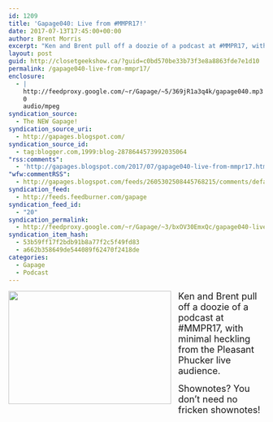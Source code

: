 ```yaml
---
id: 1209
title: 'Gapage040: Live from #MMPR17!'
date: 2017-07-13T17:45:00+00:00
author: Brent Morris
excerpt: "Ken and Brent pull off a doozie of a podcast at #MMPR17, with minimal heckling from the Pleasant Phucker live audience.Shownotes? You don't need no fricken shownotes! "
layout: post
guid: http://closetgeekshow.ca/?guid=c0bd570be33b73f3e8a8863fde7e1d10
permalink: /gapage040-live-from-mmpr17/
enclosure:
  - |
    http://feedproxy.google.com/~r/Gapage/~5/369jR1a3q4k/gapage040.mp3
    0
    audio/mpeg
syndication_source:
  - The NEW Gapage!
syndication_source_uri:
  - http://gapages.blogspot.com/
syndication_source_id:
  - tag:blogger.com,1999:blog-2878644573992035064
"rss:comments":
  - 'http://gapages.blogspot.com/2017/07/gapage040-live-from-mmpr17.html#comment-form'
"wfw:commentRSS":
  - http://gapages.blogspot.com/feeds/2605302508445768215/comments/default
syndication_feed:
  - http://feeds.feedburner.com/gapage
syndication_feed_id:
  - "20"
syndication_permalink:
  - http://feedproxy.google.com/~r/Gapage/~3/bxOV30EmxQc/gapage040-live-from-mmpr17.html
syndication_item_hash:
  - 53b59ff17f2bdb91b8a77f2c5f49fd83
  - a662b358649de544089f62470f2418de
categories:
  - Gapage
  - Podcast
---
```

<div class="separator" style="clear: both; text-align: center;">
  <a href="https://2.bp.blogspot.com/-2rTTT-9IOMU/WWexEL_U3-I/AAAAAAAAC3c/vKkJI-YvudoraeuTkprbyUf4TiX_QZqmwCLcBGAs/s1600/gapage040.png" imageanchor="1" style="clear: left; float: left; margin-bottom: 1em; margin-right: 1em;"><img border="0" data-original-height="680" data-original-width="973" height="223" src="https://2.bp.blogspot.com/-2rTTT-9IOMU/WWexEL_U3-I/AAAAAAAAC3c/vKkJI-YvudoraeuTkprbyUf4TiX_QZqmwCLcBGAs/s320/gapage040.png" width="320" /></a>
</div>

<span style="font-size: large;">Ken and Brent pull off a doozie of a podcast at #MMPR17, with minimal heckling from the Pleasant Phucker live audience.</span>

<span style="font-size: large;">Shownotes? You don&#8217;t need no fricken shownotes! </span><img src="http://feeds.feedburner.com/~r/Gapage/~4/bxOV30EmxQc" height="1" width="1" alt="" />